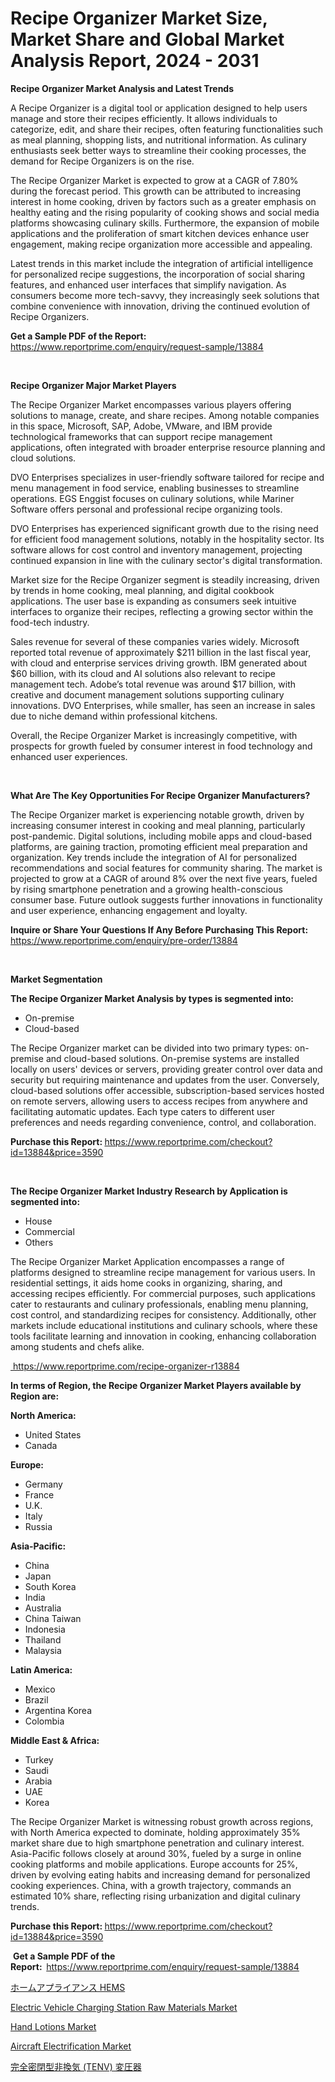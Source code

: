 <p><h1>Recipe Organizer Market Size, Market Share and Global Market Analysis Report, 2024 - 2031</h1></p><p><strong>Recipe Organizer Market Analysis and Latest Trends</strong></p>
<p><p>A Recipe Organizer is a digital tool or application designed to help users manage and store their recipes efficiently. It allows individuals to categorize, edit, and share their recipes, often featuring functionalities such as meal planning, shopping lists, and nutritional information. As culinary enthusiasts seek better ways to streamline their cooking processes, the demand for Recipe Organizers is on the rise.</p><p>The Recipe Organizer Market is expected to grow at a CAGR of 7.80% during the forecast period. This growth can be attributed to increasing interest in home cooking, driven by factors such as a greater emphasis on healthy eating and the rising popularity of cooking shows and social media platforms showcasing culinary skills. Furthermore, the expansion of mobile applications and the proliferation of smart kitchen devices enhance user engagement, making recipe organization more accessible and appealing.</p><p>Latest trends in this market include the integration of artificial intelligence for personalized recipe suggestions, the incorporation of social sharing features, and enhanced user interfaces that simplify navigation. As consumers become more tech-savvy, they increasingly seek solutions that combine convenience with innovation, driving the continued evolution of Recipe Organizers.</p></p>
<p><strong>Get a Sample PDF of the Report:&nbsp;</strong> <a href="https://www.reportprime.com/enquiry/request-sample/13884">https://www.reportprime.com/enquiry/request-sample/13884</a></p>
<p>&nbsp;</p>
<p><strong>Recipe Organizer Major Market Players</strong></p>
<p><p>The Recipe Organizer Market encompasses various players offering solutions to manage, create, and share recipes. Among notable companies in this space, Microsoft, SAP, Adobe, VMware, and IBM provide technological frameworks that can support recipe management applications, often integrated with broader enterprise resource planning and cloud solutions.</p><p>DVO Enterprises specializes in user-friendly software tailored for recipe and menu management in food service, enabling businesses to streamline operations. EGS Enggist focuses on culinary solutions, while Mariner Software offers personal and professional recipe organizing tools.</p><p>DVO Enterprises has experienced significant growth due to the rising need for efficient food management solutions, notably in the hospitality sector. Its software allows for cost control and inventory management, projecting continued expansion in line with the culinary sector's digital transformation.</p><p>Market size for the Recipe Organizer segment is steadily increasing, driven by trends in home cooking, meal planning, and digital cookbook applications. The user base is expanding as consumers seek intuitive interfaces to organize their recipes, reflecting a growing sector within the food-tech industry.</p><p>Sales revenue for several of these companies varies widely. Microsoft reported total revenue of approximately $211 billion in the last fiscal year, with cloud and enterprise services driving growth. IBM generated about $60 billion, with its cloud and AI solutions also relevant to recipe management tech. Adobe’s total revenue was around $17 billion, with creative and document management solutions supporting culinary innovations. DVO Enterprises, while smaller, has seen an increase in sales due to niche demand within professional kitchens.</p><p>Overall, the Recipe Organizer Market is increasingly competitive, with prospects for growth fueled by consumer interest in food technology and enhanced user experiences.</p></p>
<p>&nbsp;</p>
<p><strong>What Are The Key Opportunities For Recipe Organizer Manufacturers?</strong></p>
<p><p>The Recipe Organizer market is experiencing notable growth, driven by increasing consumer interest in cooking and meal planning, particularly post-pandemic. Digital solutions, including mobile apps and cloud-based platforms, are gaining traction, promoting efficient meal preparation and organization. Key trends include the integration of AI for personalized recommendations and social features for community sharing. The market is projected to grow at a CAGR of around 8% over the next five years, fueled by rising smartphone penetration and a growing health-conscious consumer base. Future outlook suggests further innovations in functionality and user experience, enhancing engagement and loyalty.</p></p>
<p><strong>Inquire or Share Your Questions If Any Before Purchasing This Report:</strong> <a href="https://www.reportprime.com/enquiry/pre-order/13884">https://www.reportprime.com/enquiry/pre-order/13884</a></p>
<p>&nbsp;</p>
<p><strong>Market Segmentation</strong></p>
<p><strong>The Recipe Organizer Market Analysis by types is segmented into:</strong></p>
<p><ul><li>On-premise</li><li>Cloud-based</li></ul></p>
<p><p>The Recipe Organizer market can be divided into two primary types: on-premise and cloud-based solutions. On-premise systems are installed locally on users' devices or servers, providing greater control over data and security but requiring maintenance and updates from the user. Conversely, cloud-based solutions offer accessible, subscription-based services hosted on remote servers, allowing users to access recipes from anywhere and facilitating automatic updates. Each type caters to different user preferences and needs regarding convenience, control, and collaboration.</p></p>
<p><strong>Purchase this Report:&nbsp;</strong><a href="https://www.reportprime.com/checkout?id=13884&price=3590">https://www.reportprime.com/checkout?id=13884&price=3590</a></p>
<p>&nbsp;</p>
<p><strong>The Recipe Organizer Market Industry Research by Application is segmented into:</strong></p>
<p><ul><li>House</li><li>Commercial</li><li>Others</li></ul></p>
<p><p>The Recipe Organizer Market Application encompasses a range of platforms designed to streamline recipe management for various users. In residential settings, it aids home cooks in organizing, sharing, and accessing recipes efficiently. For commercial purposes, such applications cater to restaurants and culinary professionals, enabling menu planning, cost control, and standardizing recipes for consistency. Additionally, other markets include educational institutions and culinary schools, where these tools facilitate learning and innovation in cooking, enhancing collaboration among students and chefs alike.</p></p>
<p><a href="https://www.reportprime.com/recipe-organizer-r13884">&nbsp;https://www.reportprime.com/recipe-organizer-r13884</a></p>
<p><strong>In terms of Region, the Recipe Organizer Market Players available by Region are:</strong></p>
<p>
    <p> <strong> North America: </strong>
        <ul>
            <li>United States</li>
            <li>Canada</li>
        </ul>
        </p> 
    <p> <strong> Europe: </strong>
        <ul>
            <li>Germany</li>
            <li>France</li>
            <li>U.K.</li>
            <li>Italy</li>
            <li>Russia</li>
        </ul>
        </p> 
    <p> <strong> Asia-Pacific: </strong>
        <ul>
            <li>China</li>
            <li>Japan</li>
            <li>South Korea</li>
            <li>India</li>
            <li>Australia</li>
            <li>China Taiwan</li>
            <li>Indonesia</li>
            <li>Thailand</li>
            <li>Malaysia</li>
        </ul>
        </p> 
    <p> <strong> Latin America: </strong>
        <ul>
            <li>Mexico</li>
            <li>Brazil</li>
            <li>Argentina Korea</li>
            <li>Colombia</li>
        </ul>
        </p> 
    <p> <strong> Middle East & Africa: </strong>
        <ul>
            <li>Turkey</li>
            <li>Saudi</li>
            <li>Arabia</li>
            <li>UAE</li>
            <li>Korea</li>
        </ul>
    </p>
    </p>
<p><p>The Recipe Organizer Market is witnessing robust growth across regions, with North America expected to dominate, holding approximately 35% market share due to high smartphone penetration and culinary interest. Asia-Pacific follows closely at around 30%, fueled by a surge in online cooking platforms and mobile applications. Europe accounts for 25%, driven by evolving eating habits and increasing demand for personalized cooking experiences. China, with a growth trajectory, commands an estimated 10% share, reflecting rising urbanization and digital culinary trends.</p></p>
<p><strong>Purchase this Report: </strong><a href="https://www.reportprime.com/checkout?id=13884&price=3590">https://www.reportprime.com/checkout?id=13884&price=3590</a></p>
<p>&nbsp;<strong>Get a Sample PDF of the Report:&nbsp;&nbsp;</strong><a href="https://www.reportprime.com/enquiry/request-sample/13884">https://www.reportprime.com/enquiry/request-sample/13884</a></p>
<p><strong></strong></p>
<p><p><a href="https://medium.com/@leigh4852023/home-appliances-hems-market-%E3%81%AE%E3%82%B0%E3%83%AD%E3%83%BC%E3%83%90%E3%83%AB%E5%B8%82%E5%A0%B4%E6%A6%82%E8%A6%81%E3%81%AF-%E4%B8%96%E7%95%8C%E3%81%8A%E3%82%88%E3%81%B3%E4%B8%BB%E8%A6%81%E5%B8%82%E5%A0%B4%E3%81%AB%E3%81%8A%E3%81%91%E3%82%8B%E6%A5%AD%E7%95%8C%E3%81%AB%E5%BD%B1%E9%9F%BF%E3%82%92%E4%B8%8E%E3%81%88%E3%82%8B%E4%B8%BB%E8%A6%81%E3%81%AA%E3%83%88%E3%83%AC%E3%83%B3%E3%83%89%E3%81%AB%E3%81%A4%E3%81%84%E3%81%A6-%E7%8B%AC%E8%87%AA%E3%81%AE%E8%A6%96%E7%82%B9%E3%82%92%E6%8F%90%E4%BE%9B%E3%81%97%E3%81%BE%E3%81%99-24bb77113f05">ホームアプライアンス HEMS</a></p><p><a href="https://medium.com/@shjsi3663/the-electric-vehicle-charging-station-raw-materials-market-research-report-provides-an-in-depth-fd7dda2b8ddc">Electric Vehicle Charging Station Raw Materials Market</a></p><p><a href="https://www.linkedin.com/pulse/future-innovation-global-hand-lotions-market-growth-opportunities-9wetc?trackingId=gwFcgnznROGmzBZP3XOKnA%3D%3D">Hand Lotions Market</a></p><p><a href="https://github.com/wwwkeltoum/Market-Research-Report-List-4/blob/main/aircraft-electrification-market.md">Aircraft Electrification Market</a></p><p><a href="https://medium.com/@qyzhmeiu47/totally-enclosed-non-ventilated-tenv-transformers-4fdb7305ce50">完全密閉型非換気 (TENV) 変圧器</a></p></p>